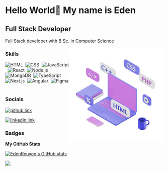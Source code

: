 Hello World👋 My name is Eden
=====================

Full Stack Developer
--------------------

Full Stack developer with B.Sc. in Computer Science

<img align="right" alt="Coding" width="300" src="https://github.com/EdenReuven/EdenReuven/blob/main/code.gif">

### Skills


![HTML](https://img.shields.io/badge/-HTML-05122A?style=flat&logo=HTML5)&nbsp;
![CSS](https://img.shields.io/badge/-CSS-05122A?style=flat&logo=CSS3&logoColor=1572B6)&nbsp;
![JavaScript](https://img.shields.io/badge/-JavaScript-05122A?style=flat&logo=javascript)&nbsp;
![React](https://img.shields.io/badge/-React-05122A?style=flat&logo=react)&nbsp;
![Node.js](https://img.shields.io/badge/-Node.js-05122A?style=flat&logo=node.js)&nbsp;
![MongoDB](https://img.shields.io/badge/-MongoDB-05122A?style=flat&logo=MongoDB)&nbsp;
![TypeScript](https://img.shields.io/badge/-TypeScript-05122A?style=flat&logo=TypeScript)&nbsp;
![Next.js](https://img.shields.io/badge/-Next.js-05122A?style=flat&logo=Next.js)&nbsp;
![Angular](https://img.shields.io/badge/-Angular-05122A?style=flat&logo=Angular&logoColor=red)&nbsp;
![Figma](https://img.shields.io/badge/-Figma-05122A?style=flat&logo=Figma)&nbsp;



### Socials
[<img alt="github link" src="https://img.shields.io/badge/My%20GitHub-https%3A%2F%2Fgithub.com/yarinmatmoni-brightgreen" />](https://github.com/EdenReuven)

[<img alt="linkedin link" src="https://img.shields.io/badge/My%20Linkedin-https%3A%2F%2Fyarinmatmoni-blue" />](https://www.linkedin.com/in/eden-reuven/)

### Badges

<b>My GitHub Stats</b>

<a href="http://www.github.com/EdenReuven"><img src="https://github-readme-stats.vercel.app/api?username=EdenReuven&show_icons=true&hide=prs,&count_private=true&title_color=0891b2&text_color=ffffff&icon_color=0891b2&bg_color=1c1917&hide_border=true&show_icons=true" alt="EdenReuven's GitHub stats" /></a>

<a href="http://www.github.com/EdenReuven"><img src="https://github-readme-streak-stats.herokuapp.com/?user=EdenReuven&stroke=ffffff&background=1c1917&ring=0891b2&fire=0891b2&currStreakNum=ffffff&currStreakLabel=0891b2&sideNums=ffffff&sideLabels=ffffff&dates=ffffff&hide_border=true" /></a>




